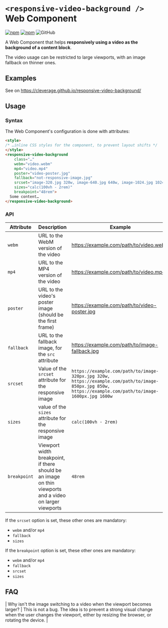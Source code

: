# `<responsive-video-background />` Web Component

[![npm](https://img.shields.io/npm/v/@cleverage/responsive-video-background)](https://www.npmjs.com/package/@cleverage/responsive-video-background) [![npm](https://img.shields.io/npm/dm/@cleverage/responsive-video-background)](https://www.npmjs.com/package/@cleverage/responsive-video-background) ![GitHub](https://img.shields.io/github/license/cleverage/responsive-video-background)

A Web Component that helps **responsively using a video as the background of a content block**.

The video usage can be restricted to large viewports, with an image fallback on thinner ones.

## Examples

See on https://cleverage.github.io/responsive-video-background/

## Usage

### Syntax

The Web Component's configuration is done with attributes:

```html
<style>
/* …inline CSS styles for the component, to prevent layout shifts */
</style>
<responsive-video-background
    class="…"
    webm="video.webm"
    mp4="video.mp4"
    poster="video-poster.jpg"
    fallback="not-responsive-image.jpg"
    srcset="image-320.jpg 320w, image-640.jpg 640w, image-1024.jpg 1024w"
    sizes="calc(100vh - 2rem)"
    breakpoint="48rem">
  Some content…
</responsive-video-background>
```

### API

| Attribute | Description | Example |
| --------- | ----------- | ------- |
| `webm` | URL to the WebM version of the video | https://example.com/path/to/video.webm |
| `mp4` | URL to the MP4 version of the video | https://example.com/path/to/video.mp4 |
| `poster` | URL to the video's poster image (should be the first frame) | https://example.com/path/to/video-poster.jpg |
| `fallback` | URL to the fallback image, for the `src` attribute | https://example.com/path/to/image-fallback.jpg |
| `srcset` | Value of the `srcset` attribute for the responsive image | `https://example.com/path/to/image-320px.jpg 320w, https://example.com/path/to/image-850px.jpg 850w, https://example.com/path/to/image-1600px.jpg 1600w` |
| `sizes` | value of the `sizes` attribute for the responsive image | `calc(100vh - 2rem)` |
| `breakpoint` | Viewport width breakpoint, if there should be an image on thin viewports and a video on larger viewports | `48rem` |

If the `srcset` option is set, these other ones are mandatory:
- `webm` and/or `mp4`
- `fallback`
- `sizes`

If the `breakpoint` option is set, these other ones are mandatory:
- `webm` and/or `mp4`
- `fallback`
- `srcset`
- `sizes`

## FAQ

| Why isn't the image switching to a video when the viewport becomes larger? | This is not a bug. The idea is to prevent a strong visual change when the user changes the viewport, either by resizing the browser, or rotating the device. |
